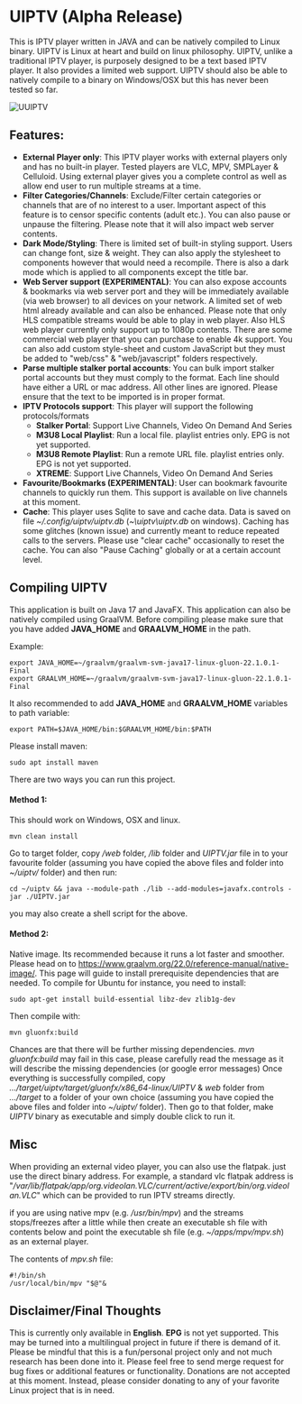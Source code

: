 # UIPTV (Alpha Release)
This is IPTV player written in JAVA and can be natively compiled to Linux binary. UIPTV is Linux at heart and build on linux philosophy. 
UIPTV, unlike a traditional IPTV player, is purposely designed to be a text based IPTV player. It also provides a limited web support. 
UIPTV should also be able to natively compile to a binary on Windows/OSX but this has never been tested so far.

![UUIPTV](https://github.com/xixogo5105/uiptv/assets/161976171/ca298e57-034e-486f-ba2d-d0f795389da3)

## Features:
- **External Player only**: This IPTV player works with external players only and has no built-in player. Tested players are VLC, MPV, SMPLayer & Celluloid.  Using external player gives you a complete control as well as allow end user to run multiple streams at a time.
- **Filter Categories/Channels**: Exclude/Filter certain categories or channels that are of no interest to a user. Important aspect of this feature is to censor specific contents (adult etc.). You can also pause or unpause the filtering. Please note that it will also impact web server contents.
- **Dark Mode/Styling**: There is limited set of built-in styling support. Users can change font, size & weight. They can also apply the stylesheet to components however that would need a recompile. There is also a dark mode which is applied to all components except the title bar.
- **Web Server support (EXPERIMENTAL)**: You can also expose accounts & bookmarks via web server port and they will be immediately available (via web browser) to all devices on your network. A limited set of web html already available and can also be enhanced. Please note that only HLS compatible streams would be able to play in web player. Also HLS web player currently only support up to 1080p contents. There are some commercial web player that you can purchase to enable 4k support. You can also add custom style-sheet and custom JavaScript but they must be added to "web/css" & "web/javascript" folders respectively.
- **Parse multiple stalker portal accounts**: You can bulk import stalker portal accounts but they must comply to the format. Each line should have either a URL or mac address. All other lines are ignored. Please ensure that the text to be imported is in proper format.
- **IPTV Protocols support**: This player will support the following protocols/formats     
  - **Stalker Portal**: Support Live Channels, Video On Demand And Series     
  - **M3U8 Local Playlist**: Run a local file. playlist entries only.  EPG is not yet supported.     
  - **M3U8 Remote Playlist**: Run a remote URL file. playlist entries only.  EPG is not yet supported.   
  - **XTREME**: Support Live Channels, Video On Demand And Series
- **Favourite/Bookmarks (EXPERIMENTAL)**: User can bookmark favourite channels to quickly run them. This support is available on live channels at this moment.
- **Cache**: This player uses Sqlite to save and cache data. Data is saved on file _\~/.config/uiptv/uiptv.db_ (_\~\uiptv\uiptv.db_ on windows). Caching has some glitches (known issue) and currently meant to reduce repeated calls to the servers. Please use "clear cache" occasionally to reset the cache. You can also "Pause Caching" globally or at a certain account level.

## Compiling UIPTV
This application is built on Java 17 and JavaFX. This application can also be natively compiled using GraalVM.
Before compiling please make sure that you have added **JAVA_HOME** and **GRAALVM_HOME** in the path.

Example:

    export JAVA_HOME=~/graalvm/graalvm-svm-java17-linux-gluon-22.1.0.1-Final
    export GRAALVM_HOME=~/graalvm/graalvm-svm-java17-linux-gluon-22.1.0.1-Final

It also recommended to add **JAVA_HOME** and **GRAALVM_HOME** variables to path variable:

    export PATH=$JAVA_HOME/bin:$GRAALVM_HOME/bin:$PATH

Please install maven:

    sudo apt install maven

There are two ways you can run this project.

#### Method 1:
This should work on Windows, OSX and linux.

    mvn clean install 
    
Go to target folder, copy _/web_ folder, _/lib_ folder and _UIPTV.jar_ file in to your favourite folder (assuming you have copied the above files and folder into _~/uiptv/_ folder) and then run:

    cd ~/uiptv && java --module-path ./lib --add-modules=javafx.controls -jar ./UIPTV.jar

you may also create a shell script for the above.

#### Method 2:

Native image. Its recommended because it runs a lot faster and smoother. Please head on to https://www.graalvm.org/22.0/reference-manual/native-image/. This page will guide to install prerequisite dependencies that are needed. 
To compile for Ubuntu for instance, you need to install:

    sudo apt-get install build-essential libz-dev zlib1g-dev
Then compile with:

    mvn gluonfx:build
    
Chances are that there will be further missing dependencies. _mvn gluonfx:build_ may fail in this case, 
please carefully read the message as it will describe the missing dependencies (or google error messages) Once everything is successfully compiled, copy 
_.../target/uiptv/target/gluonfx/x86_64-linux/UIPTV_ & _web_ folder from _.../target_ to a folder of your own choice (assuming you have copied the above files and folder into _~/uiptv/_ folder). 
Then go to that folder, make _UIPTV_ binary as executable and simply double click to run it.

## Misc

When providing an external video player, you can also use the flatpak. just use the direct binary address.
For example, a standard vlc flatpak address is "_/var/lib/flatpak/app/org.videolan.VLC/current/active/export/bin/org.videolan.VLC_" which can be provided to run IPTV streams directly.

if you are using native mpv (e.g. _/usr/bin/mpv_) and the streams stops/freezes after a little while then
create an executable sh file with contents below and point the executable sh file  (e.g. _~/apps/mpv/mpv.sh_) as an external player.

The contents of _mpv.sh_ file:
    
    #!/bin/sh
    /usr/local/bin/mpv "$@"&

## Disclaimer/Final Thoughts
This is currently only available in **English**. **EPG** is not yet supported. This may be turned into a multilingual project in future if there is demand of it.
Please be mindful that this is a fun/personal project only and not much research has been done into it.
Please feel free to send merge request for bug fixes or additional features or functionality. 
Donations are not accepted at this moment. Instead, please consider donating to any of your favorite Linux project that is in need.  

